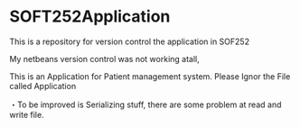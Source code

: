 # SOFT252Application
This is a repository for version control the application in SOF252

My netbeans version control was not working atall, 


This is an Application for Patient management system. Please Ignor the File called Application


・To be improved is Serializing stuff, there are some problem at read and write file. 
